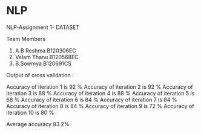 # NLP
NLP-Assignment 1- DATASET

Team Members

1. A B Reshma     B120306EC
2. Velam Thanu    B120568EC 
3. B.Sowmya       B120691CS

Output of cross validation :

Accuracy of iteration 1 is 92 %
Accuracy of iteration 2 is 92 %
Accuracy of iteration 3 is 88 %
Accuracy of iteration 4 is 88 %
Accuracy of iteration 5 is 68 %
Accuracy of iteration 6 is 84 %
Accuracy of iteration 7 is 84 %
Accuracy of iteration 8 is 84 %
Accuracy of iteration 9 is 72 %
Accuracy of iteration 10 is 80 %

Average accuracy 83.2%


